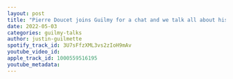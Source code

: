 ```yaml
---
layout: post
title: "Pierre Doucet joins Guilmy for a chat and we talk all about his new promotion"
date: 2022-05-03
categories: guilmy-talks
author: justin-guilmette
spotify_track_id: 3U7sFfzXML3vs2zIoH9mAv
youtube_video_id: 
apple_track_id: 1000559516195
youtube_metadata: 
---
```

